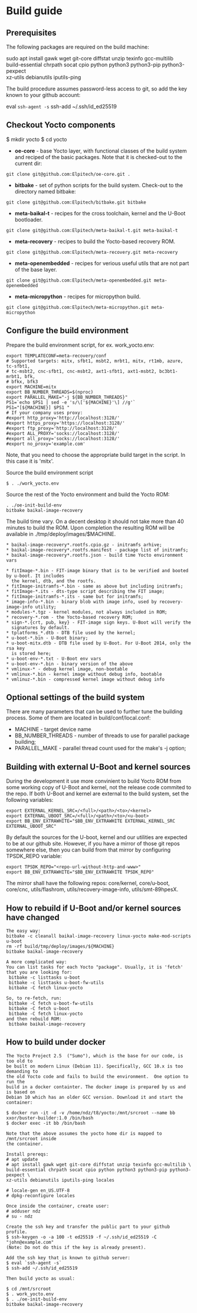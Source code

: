 Build guide
===========

## Prerequisites

The following packages are required on the build machine:

sudo apt install gawk wget git-core diffstat unzip texinfo gcc-multilib \
build-essential chrpath socat cpio python python3 python3-pip python3-pexpect \
xz-utils debianutils iputils-ping

The build procedure assumes password-less access to git, so add the key known to
your github account:

eval `ssh-agent -s`
ssh-add ~/.ssh/id_ed25519

## Checkout Yocto components

$ mkdir yocto
$ cd yocto

* **oe-core** - base Yocto layer, with functional classes of the build system
and reciped of the basic packages. Note that it is checked-out to the current
dir:
```
git clone git@github.com:Elpitech/oe-core.git .
```

* **bitbake** - set of python scripts for the build system. Check-out to
the directory named bitbake:
```
git clone git@github.com:Elpitech/bitbake.git bitbake
```

* **meta-baikal-t** - recipes for the cross toolchain, kernel and the U-Boot
  bootloader.
```
git clone git@github.com:Elpitech/meta-baikal-t.git meta-baikal-t
```

* **meta-recovery** - recipes to build the Yocto-based recovery ROM.
```
git clone git@github.com:Elpitech/meta-recovery.git meta-recovery
```

* **meta-openembedded** - recipes for verious useful utils that are not part
  of the base layer.
```
git clone git@github.com:Elpitech/meta-openembedded.git meta-openembedded
```

* **meta-micropython** - recipes for micropython build.
```
git clone git@github.com:Elpitech/meta-micropython.git meta-micropython
```

## Configure the build environment

Prepare the build environment script, for ex. work_yocto.env:
```
export TEMPLATECONF=meta-recovery/conf
# Supported targets: mitx, sfbt1, msbt2, mrbt1, mitx, rt1mb, azure, tc-sfbt1,
# tc-msbt2, cnc-sfbt1, cnc-msbt2, axt1-sfbt1, axt1-msbt2, bc3bt1-mrbt1, bfk,
# bfkx, bfk3
export MACHINE=mitx
export BB_NUMBER_THREADS=$(nproc)
export PARALLEL_MAKE="-j ${BB_NUMBER_THREADS}"
PS1=`echo $PS1 | sed -e 's/\['${MACHINE}'\] //g'`
PS1="[${MACHINE}] $PS1 "
# If your company uses proxy:
#export http_proxy='http://localhost:3128/'
#export https_proxy='https://localhost:3128/'
#export ftp_proxy='http://localhost:3128/'
#export ALL_PROXY='socks://localhost:3128/'
#export all_proxy='socks://localhost:3128/'
#export no_proxy='example.com'
```
Note, that you need to choose the appropriate build target in the script. In this case it is
'mitx'.

Source the build environment script
```
$ . ./work_yocto.env
```

Source the rest of the Yocto environment and build the Yocto ROM:
```
. ./oe-init-build-env
bitbake baikal-image-recovery
```

The build time vary. On a decent desktop it should not take more than 40
minutes to build the ROM. Upon completion the resulting ROM will be available in
./tmp/deploy/images/$MACHINE.

```
* baikal-image-recovery*.rootfs.cpio.gz - initramfs arhive;
* baikal-image-recovery*.rootfs.manifest - package list of initramfs;
* baikal-image-recovery*.rootfs.json - build time Yocto environment vars

* fitImage-*.bin - FIT-image binary that is to be verified and booted by u-boot. It includes
  the kernel, dtb, and the rootfs.
* fitImage-initramfs-*.bin - same as above but including initramfs;
* fitImage-*.its - dts-type script describing the FIT image;
* fitImage-initramfs-*.its - same but for initramfs;
* image-info-*.bin - binary blob with image info, used by recovery-image-info utility;
* modules-*.tgz - kernel modules, not always included in ROM;
* recovery-*.rom - the Yocto-based recovery ROM;
* sign-*.{crt, pub, key} - FIT-image sign keys. U-Boot will verify the
  signatures by default.
* tplatforms_*.dtb - DTB file used by the kernel;
* u-boot-*.bin - U-Boot binary;
* u-boot-mitx.dtb - DTB file used by U-Boot. For U-Boot 2014, only the rsa key
  is stored here;
* u-boot-env-*.txt - U-Boot env vars
* u-boot-env-*.bin - binary version of the above
* vmlinux-* - debug kernel image, non-bootable
* vmlinux-*.bin - kernel image without debug info, bootable
* vmlinuz-*.bin - compressed kernel image without debug info
```

## Optional settings of the build system

There are many parameters that can be used to further tune the building process.
Some of them are located in  build/conf/local.conf:

* MACHINE - target device name
* BB_NUMBER_THREADS - number of threads to use for parallel package building;
* PARALLEL_MAKE - parallel thread count used for the make's -j option;

## Building with external U-Boot and kernel sources

During the development it use more convinient to build Yocto ROM from some
working copy of U-Boot and kernel, not the release code commited to the repo.
If both U-Boot and kernel are external to the build system, set the
following variables:
```
export EXTERNAL_KERNEL_SRC=/<full>/<path>/<to>/<kernel>
export EXTERNAL_UBOOT_SRC=/<full>/<path>/<to>/<u-boot>
export BB_ENV_EXTRAWHITE="$BB_ENV_EXTRAWHITE EXTERNAL_KERNEL_SRC EXTERNAL_UBOOT_SRC"
```

By default the sources for the U-boot, kernel and our utilities are expected to
be at our github site. However, if you have a mirror of those git repos somewhere
else, then you can build from that mirror by configuring TPSDK_REPO variable:
```
export TPSDK_REPO="<repo-url-without-http-and-www>"
export BB_ENV_EXTRAWHITE="$BB_ENV_EXTRAWHITE TPSDK_REPO"
```

The mirror shall have the following repos: core/kernel, core/u-boot, core/cnc,
utils/flashrom, utils/recovery-image-info, utils/smt-89hpesX.

## How to rebuild if U-Boot and/or kernel sources have changed

```
The easy way:
bitbake -c cleanall baikal-image-recovery linux-yocto make-mod-scripts u-boot
rm -rf build/tmp/deploy/images/${MACHINE}
bitbake baikal-image-recovery

A more complicated way:
You can list tasks for each Yocto "package". Usually, it is 'fetch'
that you are looking for:
 bitbake -c listtasks u-boot
 bitbake -c listtasks u-boot-fw-utils
 bitbake -C fetch linux-yocto

So, to re-fetch, run:
 bitbake -C fetch u-boot-fw-utils
 bitbake -C fetch u-boot
 bitbake -C fetch linux-yocto
and then rebuild ROM:
 bitbake baikal-image-recovery
```

## How to build under docker

```
The Yocto Project 2.5  ("Sumo"), which is the base for our code, is too old to
be built on modern Linux (Debian 11). Specifically, GCC 10.x is too demanding to
the old Yocto code and fails to build the environment.  One option to run the
build in a docker containter. The docker image is prepared by us and is based on
Debian 10 which has an older GCC version. Download it and start the container:

$ docker run -it -d -v /home/ndz/t8/yocto:/mnt/srcroot --name bb xxor/buster-builder:1.0 /bin/bash
$ docker exec -it bb /bin/bash

Note that the above assumes the yocto home dir is mapped to /mnt/srcroot inside
the container.

Install prereqs:
# apt update
# apt install gawk wget git-core diffstat unzip texinfo gcc-multilib \
build-essential chrpath socat cpio python python3 python3-pip python3-pexpect \
xz-utils debianutils iputils-ping locales

# locale-gen en_US.UTF-8
# dpkg-reconfigure locales

Once inside the container, create user: 
# adduser ndz
# su - ndz

Create the ssh key and transfer the public part to your github profile.
$ ssh-keygen -o -a 100 -t ed25519 -f ~/.ssh/id_ed25519 -C "john@example.com"
(Note: Do not do this if the key is already present).

Add the ssh key that is known to github server:
$ eval `ssh-agent -s`
$ ssh-add ~/.ssh/id_ed25519

Then build yocto as usual:

$ cd /mnt/srcroot
$ . work_yocto.env
$ . ./oe-init-build-env
bitbake baikal-image-recovery
```
